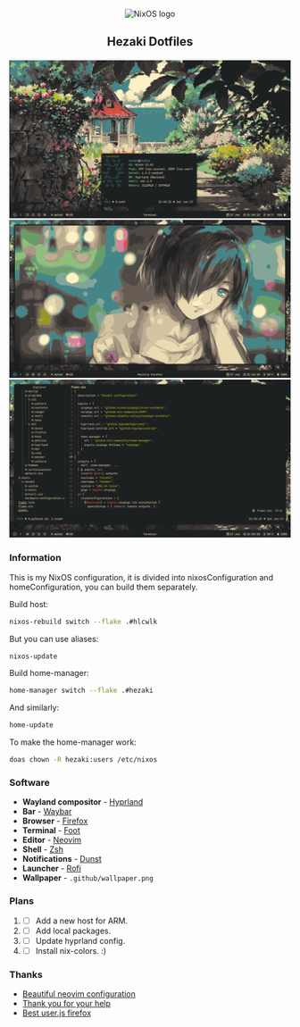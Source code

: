<p align="center">
  <img src="https://raw.githubusercontent.com/NixOS/nixos-artwork/master/logo/nixos-white.png" width="500px" alt="NixOS logo"/>
</p>

## <p align="center">Hezaki Dotfiles</p>

![Screenshot](./1.png)
![Screenshot](./2.png)
![Screenshot](./3.png)

### Information
This is my NixOS configuration, it is divided into nixosConfiguration and homeConfiguration, you can build them separately.

Build host:
```bash
nixos-rebuild switch --flake .#hlcwlk
```
But you can use aliases:
```bash 
nixos-update
```
Build home-manager:
```bash 
home-manager switch --flake .#hezaki
```
And similarly:
```bash 
home-update
```
To make the home-manager work:
```bash 
doas chown -R hezaki:users /etc/nixos  
``` 

### Software
- **Wayland compositor** - [Hyprland](https://hyprland.org/)
- **Bar** - [Waybar](https://github.com/Alexays/Waybar)
- **Browser** - [Firefox](https://www.mozilla.org/)
- **Terminal** - [Foot](https://codeberg.org/dnkl/foot)
- **Editor** - [Neovim](https://neovim.io/)
- **Shell** - [Zsh](https://www.zsh.org/)
- **Notifications** - [Dunst](https://github.com/dunst-project/dunst)
- **Launcher** - [Rofi](https://github.com/lbonn/rofi)
- **Wallpaper** - `.github/wallpaper.png`

### Plans
1. - [ ] Add a new host for ARM.
1. - [ ] Add local packages.
1. - [ ] Update hyprland config.
1. - [ ] Install nix-colors. :)

### Thanks 
- [Beautiful neovim configuration](https://github.com/Manas140/Conscious/tree/main)
- [Thank you for your help](https://codeberg.org/ghosty)
- [Best user.js firefox](https://github.com/hnhx/user.js)
